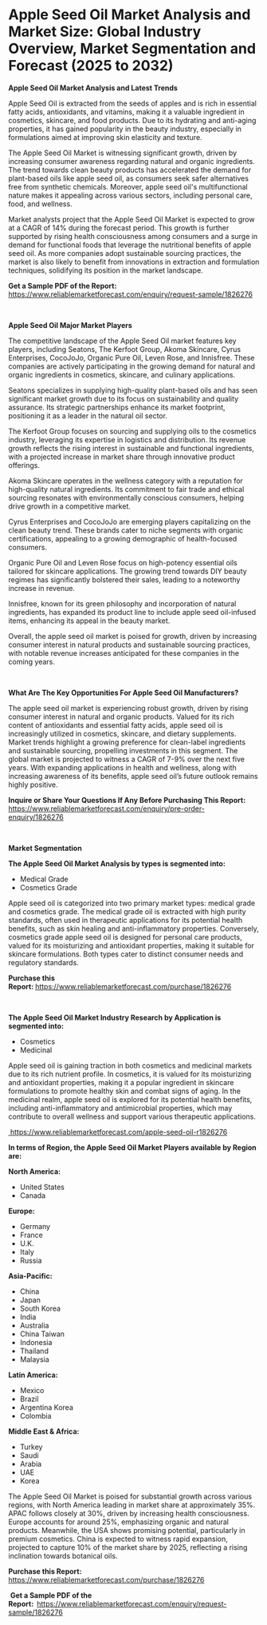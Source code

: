 <p><h1>Apple Seed Oil Market Analysis and Market Size: Global Industry Overview, Market Segmentation and Forecast (2025 to 2032)</h1></p><p><strong>Apple Seed Oil Market Analysis and Latest Trends</strong></p>
<p><p>Apple Seed Oil is extracted from the seeds of apples and is rich in essential fatty acids, antioxidants, and vitamins, making it a valuable ingredient in cosmetics, skincare, and food products. Due to its hydrating and anti-aging properties, it has gained popularity in the beauty industry, especially in formulations aimed at improving skin elasticity and texture.</p><p>The Apple Seed Oil Market is witnessing significant growth, driven by increasing consumer awareness regarding natural and organic ingredients. The trend towards clean beauty products has accelerated the demand for plant-based oils like apple seed oil, as consumers seek safer alternatives free from synthetic chemicals. Moreover, apple seed oil's multifunctional nature makes it appealing across various sectors, including personal care, food, and wellness.</p><p>Market analysts project that the Apple Seed Oil Market is expected to grow at a CAGR of 14% during the forecast period. This growth is further supported by rising health consciousness among consumers and a surge in demand for functional foods that leverage the nutritional benefits of apple seed oil. As more companies adopt sustainable sourcing practices, the market is also likely to benefit from innovations in extraction and formulation techniques, solidifying its position in the market landscape.</p></p>
<p><strong>Get a Sample PDF of the Report:&nbsp;</strong> <a href="https://www.reliablemarketforecast.com/enquiry/request-sample/1826276?utm_campaign=3221&utm_medium=2&utm_source=Github&utm_content=ia&utm_term=16042025&utm_id=apple-seed-oil">https://www.reliablemarketforecast.com/enquiry/request-sample/1826276</a></p>
<p>&nbsp;</p>
<p><strong>Apple Seed Oil Major Market Players</strong></p>
<p><p>The competitive landscape of the Apple Seed Oil market features key players, including Seatons, The Kerfoot Group, Akoma Skincare, Cyrus Enterprises, CocoJoJo, Organic Pure Oil, Leven Rose, and Innisfree. These companies are actively participating in the growing demand for natural and organic ingredients in cosmetics, skincare, and culinary applications.</p><p>Seatons specializes in supplying high-quality plant-based oils and has seen significant market growth due to its focus on sustainability and quality assurance. Its strategic partnerships enhance its market footprint, positioning it as a leader in the natural oil sector.</p><p>The Kerfoot Group focuses on sourcing and supplying oils to the cosmetics industry, leveraging its expertise in logistics and distribution. Its revenue growth reflects the rising interest in sustainable and functional ingredients, with a projected increase in market share through innovative product offerings.</p><p>Akoma Skincare operates in the wellness category with a reputation for high-quality natural ingredients. Its commitment to fair trade and ethical sourcing resonates with environmentally conscious consumers, helping drive growth in a competitive market.</p><p>Cyrus Enterprises and CocoJoJo are emerging players capitalizing on the clean beauty trend. These brands cater to niche segments with organic certifications, appealing to a growing demographic of health-focused consumers.</p><p>Organic Pure Oil and Leven Rose focus on high-potency essential oils tailored for skincare applications. The growing trend towards DIY beauty regimes has significantly bolstered their sales, leading to a noteworthy increase in revenue.</p><p>Innisfree, known for its green philosophy and incorporation of natural ingredients, has expanded its product line to include apple seed oil-infused items, enhancing its appeal in the beauty market.</p><p>Overall, the apple seed oil market is poised for growth, driven by increasing consumer interest in natural products and sustainable sourcing practices, with notable revenue increases anticipated for these companies in the coming years.</p></p>
<p>&nbsp;</p>
<p><strong>What Are The Key Opportunities For Apple Seed Oil Manufacturers?</strong></p>
<p><p>The apple seed oil market is experiencing robust growth, driven by rising consumer interest in natural and organic products. Valued for its rich content of antioxidants and essential fatty acids, apple seed oil is increasingly utilized in cosmetics, skincare, and dietary supplements. Market trends highlight a growing preference for clean-label ingredients and sustainable sourcing, propelling investments in this segment. The global market is projected to witness a CAGR of 7-9% over the next five years. With expanding applications in health and wellness, along with increasing awareness of its benefits, apple seed oil’s future outlook remains highly positive.</p></p>
<p><strong>Inquire or Share Your Questions If Any Before Purchasing This Report:</strong> <a href="https://www.reliablemarketforecast.com/enquiry/pre-order-enquiry/1826276?utm_campaign=3221&utm_medium=2&utm_source=Github&utm_content=ia&utm_term=16042025&utm_id=apple-seed-oil">https://www.reliablemarketforecast.com/enquiry/pre-order-enquiry/1826276</a></p>
<p>&nbsp;</p>
<p><strong>Market Segmentation</strong></p>
<p><strong>The Apple Seed Oil Market Analysis by types is segmented into:</strong></p>
<p><ul><li>Medical Grade</li><li>Cosmetics Grade</li></ul></p>
<p><p>Apple seed oil is categorized into two primary market types: medical grade and cosmetics grade. The medical grade oil is extracted with high purity standards, often used in therapeutic applications for its potential health benefits, such as skin healing and anti-inflammatory properties. Conversely, cosmetics grade apple seed oil is designed for personal care products, valued for its moisturizing and antioxidant properties, making it suitable for skincare formulations. Both types cater to distinct consumer needs and regulatory standards.</p></p>
<p><strong>Purchase this Report:&nbsp;</strong><a href="https://www.reliablemarketforecast.com/purchase/1826276?utm_campaign=3221&utm_medium=2&utm_source=Github&utm_content=ia&utm_term=16042025&utm_id=apple-seed-oil">https://www.reliablemarketforecast.com/purchase/1826276</a></p>
<p>&nbsp;</p>
<p><strong>The Apple Seed Oil Market Industry Research by Application is segmented into:</strong></p>
<p><ul><li>Cosmetics</li><li>Medicinal</li></ul></p>
<p><p>Apple seed oil is gaining traction in both cosmetics and medicinal markets due to its rich nutrient profile. In cosmetics, it is valued for its moisturizing and antioxidant properties, making it a popular ingredient in skincare formulations to promote healthy skin and combat signs of aging. In the medicinal realm, apple seed oil is explored for its potential health benefits, including anti-inflammatory and antimicrobial properties, which may contribute to overall wellness and support various therapeutic applications.</p></p>
<p><a href="https://www.reliablemarketforecast.com/apple-seed-oil-r1826276?utm_campaign=3221&utm_medium=2&utm_source=Github&utm_content=ia&utm_term=16042025&utm_id=apple-seed-oil">&nbsp;https://www.reliablemarketforecast.com/apple-seed-oil-r1826276</a></p>
<p><strong>In terms of Region, the Apple Seed Oil Market Players available by Region are:</strong></p>
<p>
    <p> <strong> North America: </strong>
        <ul>
            <li>United States</li>
            <li>Canada</li>
        </ul>
        </p> 
    <p> <strong> Europe: </strong>
        <ul>
            <li>Germany</li>
            <li>France</li>
            <li>U.K.</li>
            <li>Italy</li>
            <li>Russia</li>
        </ul>
        </p> 
    <p> <strong> Asia-Pacific: </strong>
        <ul>
            <li>China</li>
            <li>Japan</li>
            <li>South Korea</li>
            <li>India</li>
            <li>Australia</li>
            <li>China Taiwan</li>
            <li>Indonesia</li>
            <li>Thailand</li>
            <li>Malaysia</li>
        </ul>
        </p> 
    <p> <strong> Latin America: </strong>
        <ul>
            <li>Mexico</li>
            <li>Brazil</li>
            <li>Argentina Korea</li>
            <li>Colombia</li>
        </ul>
        </p> 
    <p> <strong> Middle East & Africa: </strong>
        <ul>
            <li>Turkey</li>
            <li>Saudi</li>
            <li>Arabia</li>
            <li>UAE</li>
            <li>Korea</li>
        </ul>
    </p>
    </p>
<p><p>The Apple Seed Oil Market is poised for substantial growth across various regions, with North America leading in market share at approximately 35%. APAC follows closely at 30%, driven by increasing health consciousness. Europe accounts for around 25%, emphasizing organic and natural products. Meanwhile, the USA shows promising potential, particularly in premium cosmetics. China is expected to witness rapid expansion, projected to capture 10% of the market share by 2025, reflecting a rising inclination towards botanical oils.</p></p>
<p><strong>Purchase this Report: </strong><a href="https://www.reliablemarketforecast.com/purchase/1826276?utm_campaign=3221&utm_medium=2&utm_source=Github&utm_content=ia&utm_term=16042025&utm_id=apple-seed-oil">https://www.reliablemarketforecast.com/purchase/1826276</a></p>
<p>&nbsp;<strong>Get a Sample PDF of the Report:&nbsp;&nbsp;</strong><a href="https://www.reliablemarketforecast.com/enquiry/request-sample/1826276?utm_campaign=3221&utm_medium=2&utm_source=Github&utm_content=ia&utm_term=16042025&utm_id=apple-seed-oil">https://www.reliablemarketforecast.com/enquiry/request-sample/1826276</a></p>
<p><strong></strong></p>
<p><p></p><p></p><p></p></p>